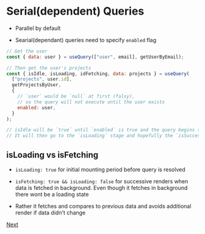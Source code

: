 # Serial(dependent) Queries

- Parallel by default

- Searial(dependant) queries need to specify `enabled` flag

```jsx
// Get the user
const { data: user } = useQuery(["user", email], getUserByEmail);

// Then get the user's projects
const { isIdle, isLoading, idFetching, data: projects } = useQuery(
  ["projects", user.id],
  getProjectsByUser,
  {
    // `user` would be `null` at first (falsy),
    // so the query will not execute until the user exists
    enabled: user,
  }
);

// isIdle will be `true` until `enabled` is true and the query begins to fetch.
// It will then go to the `isLoading` stage and hopefully the `isSuccess` stage :)
```

## isLoading vs isFetching

- `isLoading: true` for initial mounting period before query is resolved

- `isFetching: true && isLoading: false` for successive renders when data is fetched in background. Even though it fetches in background there wont be a loading state

- Rather it fetches and compares to previous data and avoids additional render if data didn't change

[Next](./05.md)
